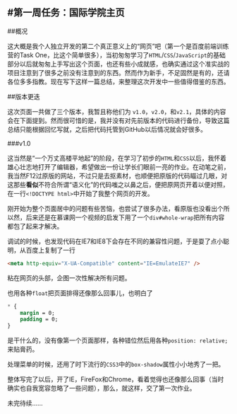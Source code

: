 #第一周任务：国际学院主页
------
##概况

这大概是我个人独立开发的第二个真正意义上的“网页”吧（第一个是百度前端训练营的Task One，比这个简单很多），当初匆匆学习了`HTML`/`CSS`/`JavaScript`的基础部分以后就匆匆上手写出这个页面，也还有些小成就感，也确实通过这个准实战的项目注意到了很多之前没有注意到的东西。然而作为新手，不足固然是有的，还请各位多多指教。现在写下这样一篇总结，来整理这次开发中一些值得借鉴的东西。

##版本更迭

这次页面一共做了三个版本，我暂且称他们为 `v1.0`，`v2.0`，和`v2.1`，具体的内容会在下面提到。然而很可惜的是，我并没有对先前版本的代码进行备份，导致这篇总结只能根据回忆写就，之后把代码托管到GitHub以后情况就会好很多。

###v1.0

这当然是“一个万丈高楼平地起”的阶段，在学习了初步的`HTML`和`CSS`以后，我怀着雄心壮志地打开了编辑器，希望做出一份让学长们眼前一亮的作业。在动笔之前，我当然F12过原版的网站，不过只是去抠素材，也顺便把原版的代码瞄过几眼，对这那些**看似**不符合所谓“语义化”的代码嗤之以鼻之后，便把原网页开着以便对照，在一行`<!DOCTYPE html>`中开始了我整个网页的开发。

刚开始为整个页面居中的问题有些苦恼，也尝试了很多办法，看原版也没看出个所以然，后来还是在慕课网一个视频的启发下用了一个`div#whole-wrap`把所有内容都包了起来才解决。

调试的时候，也发现代码在IE7和IE8下会存在不同的兼容性问题，于是耍了点小聪明，从百度上复制了一行
```html
<meta http-equiv="X-UA-Compatible" content="IE=EmulateIE7" /> 
```
粘在网页的头部，企图一次性解决所有问题。

也用各种`float`把页面排得还像那么回事儿，也明白了
```css
* {
    margin = 0;
    padding = 0;
}
```
是干什么的，没有像第一个页面那样，各种错位然后用各种`position: relative;`来贴膏药。

处理菜单的时候，还用了时下流行的`CSS3`中的`box-shadow`属性小小地秀了一把。

整体写完了以后，开了IE，FireFox和Chrome，看着觉得也还像那么回事（当时确实也自我宽容忽略了一些问题），那么，就这样，交了第一次作业。

未完待续……